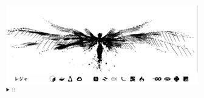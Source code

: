 <img src="./banner.png">
<details><summary> :: </summary>
<!--START_SECTION:waka-->

```
From: 09 August 2024 - To: 15 April 2025

Total Time: 1,263 hrs 23 mins

Python                     364 hrs 46 mins ///////------------------   26.72 %
PHP                        216 hrs 21 mins ////---------------------   15.85 %
Markdown                   208 hrs 52 mins ////---------------------   15.30 %
Other                      101 hrs 49 mins //-----------------------   07.46 %
```

<!--END_SECTION:waka-->
</details>
